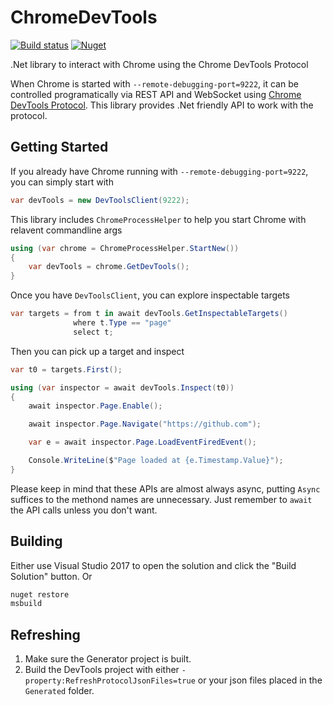 # ChromeDevTools

[![Build status](https://ci.appveyor.com/api/projects/status/yvk96lqo7xgj5ib7/branch/master?svg=true)](https://ci.appveyor.com/project/diryboy/chromedevtools/branch/master)
[![Nuget](https://img.shields.io/nuget/v/DumbPrograms.ChromeDevTools.svg?logo=nuget)](https://www.nuget.org/packages/DumbPrograms.ChromeDevTools)

.Net library to interact with Chrome using the Chrome DevTools Protocol

When Chrome is started with `--remote-debugging-port=9222`, it can be controlled programatically via REST API and WebSocket using [Chrome DevTools Protocol](https://chromedevtools.github.io/devtools-protocol/).
This library provides .Net friendly API to work with the protocol.

## Getting Started

If you already have Chrome running with `--remote-debugging-port=9222`, you can simply start with

```C#
var devTools = new DevToolsClient(9222);
```

This library includes `ChromeProcessHelper` to help you start Chrome with relavent commandline args

```C#
using (var chrome = ChromeProcessHelper.StartNew())
{
    var devTools = chrome.GetDevTools();
}
```

Once you have `DevToolsClient`, you can explore inspectable targets

```C#
var targets = from t in await devTools.GetInspectableTargets()
              where t.Type == "page"
              select t;
```

Then you can pick up a target and inspect

```C#
var t0 = targets.First();

using (var inspector = await devTools.Inspect(t0))
{
    await inspector.Page.Enable();

    await inspector.Page.Navigate("https://github.com");

    var e = await inspector.Page.LoadEventFiredEvent();

    Console.WriteLine($"Page loaded at {e.Timestamp.Value}");
}
```

Please keep in mind that these APIs are almost always async, putting `Async` suffices to the methond names are unnecessary.
Just remember to `await` the API calls unless you don't want.

## Building

Either use Visual Studio 2017 to open the solution and click the "Build Solution" button. Or

```cmd
nuget restore
msbuild
```

## Refreshing

1. Make sure the Generator project is built.
1. Build the DevTools project with either `-property:RefreshProtocolJsonFiles=true` or your json files placed in the `Generated` folder.
